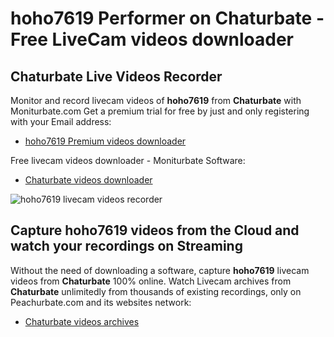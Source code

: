 # hoho7619 Performer on Chaturbate - Free LiveCam videos downloader

## Chaturbate Live Videos Recorder

Monitor and record livecam videos of **hoho7619** from **Chaturbate** with Moniturbate.com
Get a premium trial for free by just and only registering with your Email address:
* [hoho7619 Premium videos downloader](https://moniturbate.com/request-demo-licence-key.html)

Free livecam videos downloader - Moniturbate Software:
* [Chaturbate videos downloader](https://moniturbate.com/moniturbate-download-software.html)

![hoho7619 livecam videos recorder](https://peachurnet.com/templates/moniturbate-software.png)


## Capture hoho7619 videos from the Cloud and watch your recordings on Streaming

Without the need of downloading a software, capture **hoho7619** livecam videos from **Chaturbate** 100% online.
Watch Livecam archives from **Chaturbate** unlimitedly from thousands of existing recordings, only on Peachurbate.com and its websites network:
* [Chaturbate videos archives](https://peachurnet.com/)